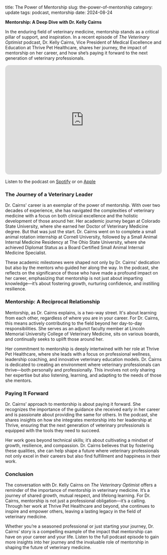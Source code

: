 title: The Power of Mentorship
slug: the-power-of-mentorship
category: update
tags: podcast, mentorship
date: 2024-08-24


**Mentorship: A Deep Dive with Dr. Kelly Cairns**

In the enduring field of veterinary medicine, mentorship stands as a critical pillar of support, and inspiration. In a recent episode of *The Veterinary Optimist* podcast, Dr. Kelly Cairns, Vice President of Medical Excellence and Education at Thrive Pet Healthcare, shares her journey, the impact of mentorship on her career, and how she’s paying it forward to the next generation of veterinary professionals.

<iframe style="border-radius:12px" src="https://open.spotify.com/embed/episode/4TWxbZrzqBFeLdK3DcP4zI?utm_source=generator" width="100%" height="352" frameBorder="0" allowfullscreen="" allow="autoplay; clipboard-write; encrypted-media; fullscreen; picture-in-picture" loading="lazy"></iframe>

Listen to the podcast on [Spotify](https://open.spotify.com/episode/4TWxbZrzqBFeLdK3DcP4zI?si=26X-yzCeR3mmw9nGDX9Mwg&nd=1&dlsi=9a6f6f31fab248c8) or on [Apple](https://podcasts.apple.com/us/podcast/mentorship-and-why-it-is-important-with-dr-kelly-cairns/id1693006394?i=1000666245186)

### The Journey of a Veterinary Leader

Dr. Cairns' career is an exemplar of the power of mentorship. With over two decades of experience, she has navigated the complexities of veterinary medicine with a focus on both clinical excellence and the holistic development of those around her. Her academic journey began at Colorado State University, where she earned her Doctor of Veterinary Medicine degree. But that was just the start. Dr. Cairns went on to complete a small animal rotation internship at Cornell University, followed by a Small Animal Internal Medicine Residency at The Ohio State University, where she achieved Diplomat Status as a Board Certified Small Animal Internal Medicine Specialist.

These academic milestones were shaped not only by Dr. Cairns' dedication but also by the mentors who guided her along the way. In the podcast, she reflects on the significance of those who have made a profound impact on her career, emphasizing that mentorship is not just about imparting knowledge—it’s about fostering growth, nurturing confidence, and instilling resilience.

### Mentorship: A Reciprocal Relationship

Mentorship, as Dr. Cairns explains, is a two-way street. It's about learning from each other, regardless of where you are in your career. For Dr. Cairns, this means actively contributing to the field beyond her day-to-day responsibilities. She serves as an adjunct faculty member at Lincoln Memorial University College of Veterinary Medicine, sits on various boards, and continually seeks to uplift those around her.

Her commitment to mentorship is deeply intertwined with her role at Thrive Pet Healthcare, where she leads with a focus on professional wellness, leadership coaching, and innovative veterinary education models. Dr. Cairns is dedicated to creating an environment where veterinary professionals can thrive—both personally and professionally. This involves not only sharing her expertise but also listening, learning, and adapting to the needs of those she mentors.

### Paying It Forward

Dr. Cairns’ approach to mentorship is about paying it forward. She recognizes the importance of the guidance she received early in her career and is passionate about providing the same for others. In the podcast, she shares insights on how she integrates mentorship into her leadership at Thrive, ensuring that the next generation of veterinary professionals is equipped with the tools they need to succeed.

Her work goes beyond technical skills; it’s about cultivating a mindset of growth, resilience, and compassion. Dr. Cairns believes that by fostering these qualities, she can help shape a future where veterinary professionals not only excel in their careers but also find fulfillment and happiness in their work.

### Conclusion

The conversation with Dr. Kelly Cairns on *The Veterinary Optimist* offers a reminder of the importance of mentorship in veterinary medicine. It’s a journey of shared growth, mutual respect, and lifelong learning. For Dr. Cairns, mentorship is not just a professional obligation—it’s a calling. Through her work at Thrive Pet Healthcare and beyond, she continues to inspire and empower others, leaving a lasting legacy in the field of veterinary medicine.

Whether you’re a seasoned professional or just starting your journey, Dr. Cairns’ story is a compelling example of the impact that mentorship can have on your career and your life. Listen to the full podcast episode to gain more insights into her journey and the invaluable role of mentorship in shaping the future of veterinary medicine. 

